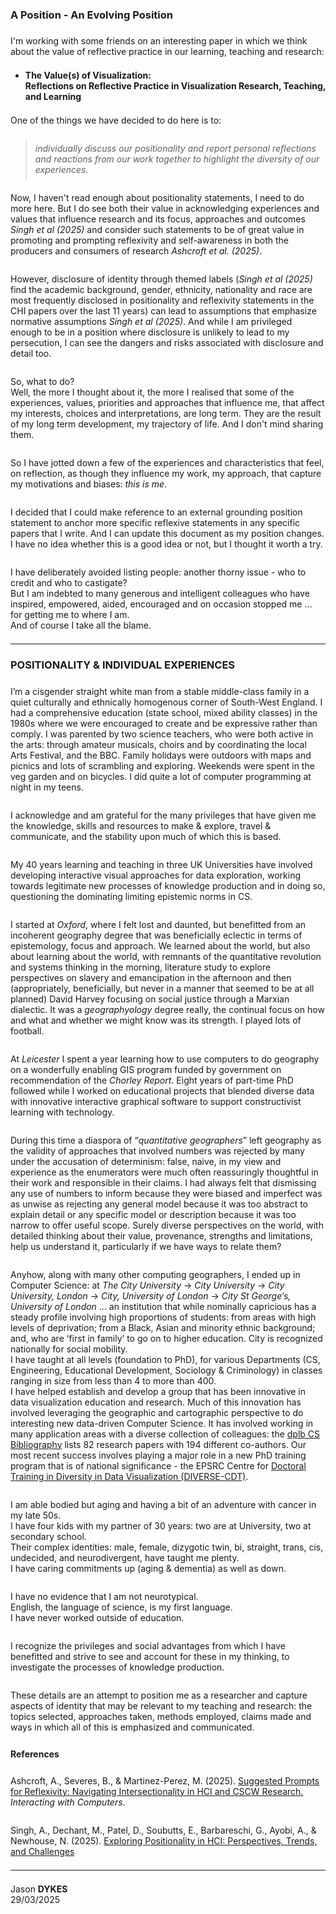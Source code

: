 ### A Position - An Evolving Position

<style>
    img {margin:4px; padding:2px; border:1px dashed #e0e0e0}
    p {padding-top:0.5em; padding-bottom:0.5em}
    h1 a {display:none}
    .footer {color:rgba(0,0,0,0) !important; font-size:0px}
    .footer a {color:rgba(0,0,0,0) !important; font-size:0px}
    .footer #text {display:none !important; font-size:0px}
    .footer a {display:none !important; font-size:0px}
</style>


I'm working with some friends on an interesting paper in which we think about the value of reflective practice in our learning, teaching and research:

 * **The Value(s) of Visualization:<br/>Reflections on Reflective Practice in Visualization Research, Teaching, and Learning**

One of the things we have decided to do here is to:

> _individually discuss our positionality and report personal reflections and reactions from our work together to highlight the diversity of our experiences._

Now, I haven't read enough about positionality statements, I need to do more here.
But I do see both their value in acknowledging experiences and values that influence research and its focus, approaches and outcomes _Singh et al (2025)_ 
and consider such statements to be of great value in promoting and prompting reflexivity and self-awareness in both the producers and consumers of research _Ashcroft et al. (2025)_.

However, disclosure of identity through themed labels (_Singh et al (2025)_ find the academic background, gender, ethnicity, nationality and race are most frequently disclosed in positionality and reflexivity statements in the CHI papers over the last 11 years) can lead to assumptions that emphasize normative assumptions _Singh et al (2025)_.
And while I am privileged enough to be in a position where disclosure is unlikely to lead to my persecution, I can see the dangers and risks associated with disclosure and detail too. 

So, what to do?<br/>
Well, the more I thought about it, the more I realised that some of the experiences, values, priorities and approaches that influence me, that affect my interests, choices and interpretations, are long term.
They are the result of my long term development, my trajectory of life.
And I don't mind sharing them.

So I have jotted down a few of the experiences and characteristics that feel, on reflection, as though they influence my work, my approach, that capture my motivations and biases: _this is me_. 

I decided that I could make reference to an external grounding position statement to anchor more specific reflexive statements in any specific papers that I write. And I can update this document as my position changes.<br/>
I have no idea whether this is a good idea or not, but I thought it worth a try.

I have deliberately avoided listing people: another thorny issue - who to credit and who to castigate?<br/>
But I am indebted to many generous and intelligent colleagues who have inspired, empowered, aided, encouraged and on occasion stopped me ... for getting me to where I am.<br/>
And of course I take all the blame.

---

### POSITIONALITY &amp; INDIVIDUAL EXPERIENCES

I’m a cisgender straight white man from a stable middle-class family in a quiet culturally and ethnically homogenous corner of South-West England. I had a comprehensive education (state school, mixed ability classes) in the 1980s where we were encouraged to create and be expressive rather than comply. I was parented by two science teachers, who were both active in the arts: through amateur musicals, choirs and by coordinating the local Arts Festival, and the BBC. Family holidays were outdoors with maps and picnics and lots of scrambling and exploring. Weekends were spent in the veg garden and on bicycles. I did quite a lot of computer programming at night in my teens.

I acknowledge and am grateful for the many privileges that have given me the knowledge, skills and resources to make & explore, travel & communicate, and the stability upon much of which this is based.

My 40 years learning and teaching in three UK Universities
have involved  developing interactive visual approaches for data exploration, working towards legitimate new processes of knowledge production and in doing so, questioning the dominating limiting epistemic norms in CS.

I started at _Oxford_, where I felt lost and daunted, but benefitted from an incoherent geography degree that was beneficially eclectic in terms of epistemology, focus and approach. We learned about the world, but also about learning about the world, with remnants of the quantitative revolution and systems thinking in the morning, literature study to explore perspectives on slavery and emancipation in the afternoon and then (appropriately, beneficially, but never in a manner that seemed to be at all planned) David Harvey focusing on social justice through a Marxian dialectic. It was a _geographyology_ degree really, the continual focus on how and what and whether we might know was its strength. I played lots of football. 

At _Leicester_ I spent a year learning how to use computers to do geography on a wonderfully enabling GIS program funded by government on recommendation of the _Chorley Report_. Eight years of part-time PhD followed while I worked on educational projects that blended diverse data with innovative interactive graphical software to support constructivist learning with technology. 

During this time a diaspora of “_quantitative geographers_” left geography as the validity of approaches that involved numbers was rejected by many under the accusation of determinism: false, naive, in my view and experience as the enumerators were much often reassuringly thoughtful in their work and responsible in their claims. I had always felt that dismissing any use of numbers to inform because they were biased and imperfect was as unwise as rejecting any general model because it was too abstract to explain detail or any specific model or description because it was too narrow to offer useful scope. Surely diverse perspectives on the world, with detailed thinking about their value, provenance, strengths and limitations, help us understand it, particularly if we have ways to relate them?

Anyhow, along with many other computing geographers, I ended up in Computer Science: at _The City University_ -> _City University_ -> _City University, London_ -> _City, University of London_ -> _City St George’s, University of London_  ... an institution that while nominally capricious has a steady profile involving high proportions of students: from areas with high levels of deprivation; from a Black, Asian and minority ethnic background; and, who are ‘first in family’ to go on to higher education. City is recognized nationally for social mobility.<br/>
I have taught at all levels (foundation to PhD), for various Departments (CS, Engineering, Educational Development, Sociology & Criminology) in classes ranging in size from less than 4 to more than 400.<br/>
I have helped establish and develop a group that has been innovative in data visualization education and research. Much of this innovation has involved leveraging the geographic and cartographic perspective to do interesting new data-driven Computer Science. It has involved working in many application areas with a diverse collection of colleagues: the [dplb CS Bibliography](https://dblp.org/pid/34/5069.html) lists 82 research papers with 194 different co-authors.
Our most recent success involves playing a major role in a new PhD training program that is of national significance - the EPSRC Centre for [Doctoral Training in Diversity in Data Visualization (DIVERSE-CDT)](https://diverse-cdt.ac.uk).

I am able bodied but aging and having a bit of an adventure with cancer in my late 50s.<br/>
I have four kids with my partner of 30 years: two are at University, two at secondary school.<br/>
Their complex identities: male, female, dizygotic twin, bi, straight, trans, cis, undecided, and neurodivergent, have taught me plenty. <br/>
I have caring commitments up (aging &amp; dementia) as well as down.

I have no evidence that I am not neurotypical.<br/>
English, the language of science, is my first language.<br/>
I have never worked outside of education.

I recognize the privileges and social advantages from which I have benefitted and strive to see and account for these in my thinking, to investigate the processes of knowledge production. 

These details are an attempt to position me as a researcher and capture aspects of identity that may be relevant to my teaching and research: the topics selected, approaches taken, methods employed, claims made and ways in which all of this is emphasized and communicated.  


#### References

Ashcroft, A., Severes, B., & Martinez-Perez, M. (2025).
[Suggested Prompts for Reflexivity: Navigating Intersectionality in HCI and CSCW Research.](https://discovery.ucl.ac.uk/id/eprint/10205865/1/chi25-197.pdf)
_Interacting with Computers_.

Singh, A., Dechant, M., Patel, D., Soubutts, E., Barbareschi, G., Ayobi, A., & Newhouse, N. (2025).
[Exploring Positionality in HCI: Perspectives, Trends, and Challenges](https://academic.oup.com/iwc/advance-article-pdf/doi/10.1093/iwc/iwaf007/62340873/iwaf007.pdf)

---

Jason **DYKES**<br/>
29/03/2025